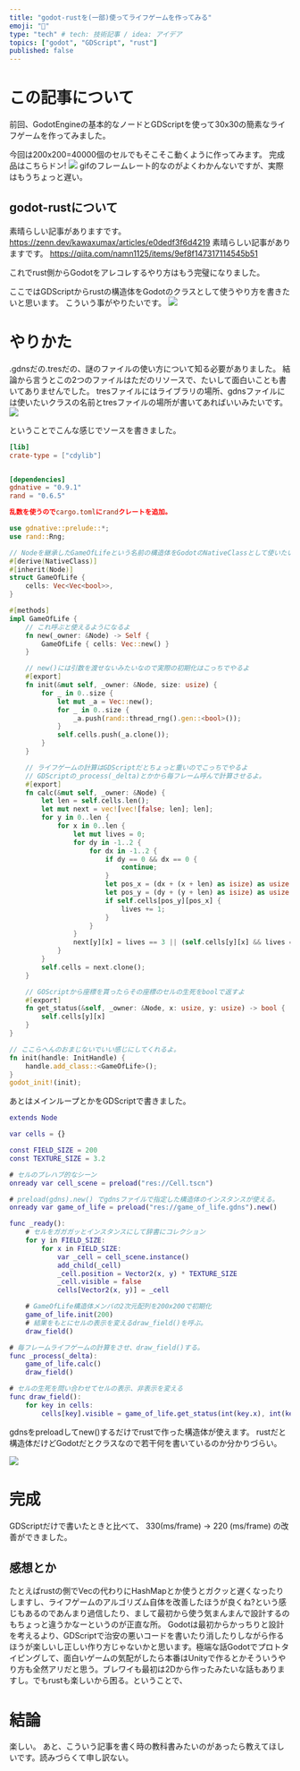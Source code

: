 ```yaml
---
title: "godot-rustを(一部)使ってライフゲームを作ってみる"
emoji: "🦀"
type: "tech" # tech: 技術記事 / idea: アイデア
topics: ["godot", "GDScript", "rust"]
published: false
---
```


# この記事について
前回、GodotEngineの基本的なノードとGDScriptを使って30x30の簡素なライフゲームを作ってみました。

今回は200x200=40000個のセルでもそこそこ動くように作ってみます。
完成品はこちらドン!
![](/images/article2/20220104gol.gif)
gifのフレームレート的なのがよくわかんないですが、実際はもうちょっと遅い。

## godot-rustについて
素晴らしい記事がありますです。
https://zenn.dev/kawaxumax/articles/e0dedf3f6d4219
素晴らしい記事がありますです。
https://qiita.com/namn1125/items/9ef8f147317114545b51

これでrust側からGodotをアレコレするやり方はもう完璧になりました。

ここではGDScriptからrustの構造体をGodotのクラスとして使うやり方を書きたいと思います。
こういう事がやりたいです。
![](/images/article2/1.png)

# やりかた
.gdnsだの.tresだの、謎のファイルの使い方について知る必要がありました。
結論から言うとこの2つのファイルはただのリソースで、たいして面白いことも書いてありませんでした。
tresファイルにはライブラリの場所、gdnsファイルには使いたいクラスの名前とtresファイルの場所が書いてあればいいみたいです。
![](/images/article2/2.png)

ということでこんな感じでソースを書きました。

```toml:cargo.toml
[lib]
crate-type = ["cdylib"]


[dependencies]
gdnative = "0.9.1"
rand = "0.6.5"

乱数を使うのでcargo.tomlにrandクレートを追加。
```

```rust:lib.rs
use gdnative::prelude::*;
use rand::Rng;

// Nodeを継承したGameOfLifeという名前の構造体をGodotのNativeClassとして使いたい!
#[derive(NativeClass)]
#[inherit(Node)]
struct GameOfLife {
    cells: Vec<Vec<bool>>,
}

#[methods]
impl GameOfLife {
    // これ呼ぶと使えるようになるよ
    fn new(_owner: &Node) -> Self { 
        GameOfLife { cells: Vec::new() }
    }

    // new()には引数を渡せないみたいなので実際の初期化はこっちでやるよ
    #[export]
    fn init(&mut self, _owner: &Node, size: usize) {
        for _ in 0..size {
            let mut _a = Vec::new();
            for _ in 0..size {
                _a.push(rand::thread_rng().gen::<bool>());
            }
            self.cells.push(_a.clone());
        }
    }

    // ライフゲームの計算はGDScriptだとちょっと重いのでこっちでやるよ
    // GDScriptの_process(_delta)とかから毎フレーム呼んで計算させるよ。
    #[export]
    fn calc(&mut self, _owner: &Node) {
        let len = self.cells.len();
        let mut next = vec![vec![false; len]; len];
        for y in 0..len {
            for x in 0..len {
                let mut lives = 0;
                for dy in -1..2 {
                    for dx in -1..2 {
                        if dy == 0 && dx == 0 {
                            continue;
                        }
                        let pos_x = (dx + (x + len) as isize) as usize % len;
                        let pos_y = (dy + (y + len) as isize) as usize % len;
                        if self.cells[pos_y][pos_x] {
                            lives += 1;
                        }
                    }
                }
                next[y][x] = lives == 3 || (self.cells[y][x] && lives == 2);
            }
        }
        self.cells = next.clone();
    }

    // GOScriptから座標を貰ったらその座標のセルの生死をboolで返すよ
    #[export]
    fn get_status(&self, _owner: &Node, x: usize, y: usize) -> bool {
        self.cells[y][x]
    }
}

// ここらへんのおまじないでいい感じにしてくれるよ。
fn init(handle: InitHandle) {
    handle.add_class::<GameOfLife>();
}
godot_init!(init);
```

あとはメインループとかをGDScriptで書きました。

```gdscript:Main.gd
extends Node

var cells = {}

const FIELD_SIZE = 200
const TEXTURE_SIZE = 3.2

# セルのプレハブ的なシーン
onready var cell_scene = preload("res://Cell.tscn")

# preload(gdns).new() でgdnsファイルで指定した構造体のインスタンスが使える。
onready var game_of_life = preload("res://game_of_life.gdns").new()

func _ready():
    # セルをガガガッとインスタンスにして辞書にコレクション
	for y in FIELD_SIZE:
		for x in FIELD_SIZE:
			var _cell = cell_scene.instance()
			add_child(_cell)
			_cell.position = Vector2(x, y) * TEXTURE_SIZE
			_cell.visible = false
			cells[Vector2(x, y)] = _cell

    # GameOfLife構造体メンバの2次元配列を200x200で初期化
	game_of_life.init(200)
    # 結果をもとにセルの表示を変えるdraw_field()を呼ぶ。
	draw_field()

# 毎フレームライフゲームの計算をさせ、draw_field()する。
func _process(_delta):
	game_of_life.calc()
	draw_field()

# セルの生死を問い合わせてセルの表示、非表示を変える
func draw_field():
	for key in cells:
		cells[key].visible = game_of_life.get_status(int(key.x), int(key.y))
```

gdnsをpreloadしてnew()するだけでrustで作った構造体が使えます。
rustだと構造体だけどGodotだとクラスなので若干何を書いているのか分かりづらい。

![](/images/article2/4.png)

# 完成 
GDScriptだけで書いたときと比べて、
330(ms/frame) -> 220 (ms/frame) の改善ができました。

## 感想とか
たとえばrustの側でVecの代わりにHashMapとか使うとガクッと遅くなったりしますし、ライフゲームのアルゴリズム自体を改善したほうが良くね?という感じもあるのであんまり過信したり、まして最初から使う気まんまんで設計するのもちょっと違うかなーというのが正直な所。
Godotは最初からかっちりと設計を考えるより、GDScriptで治安の悪いコードを書いたり消したりしながら作るほうが楽しいし正しい作り方じゃないかと思います。極端な話Godotでプロトタイピングして、面白いゲームの気配がしたら本番はUnityで作るとかそういうやり方も全然アリだと思う。ブレワイも最初は2Dから作ったみたいな話もありますし。でもrustも楽しいから困る。ということで、
# 結論
楽しい。
あと、こういう記事を書く時の教科書みたいのがあったら教えてほしいです。読みづらくて申し訳ない。